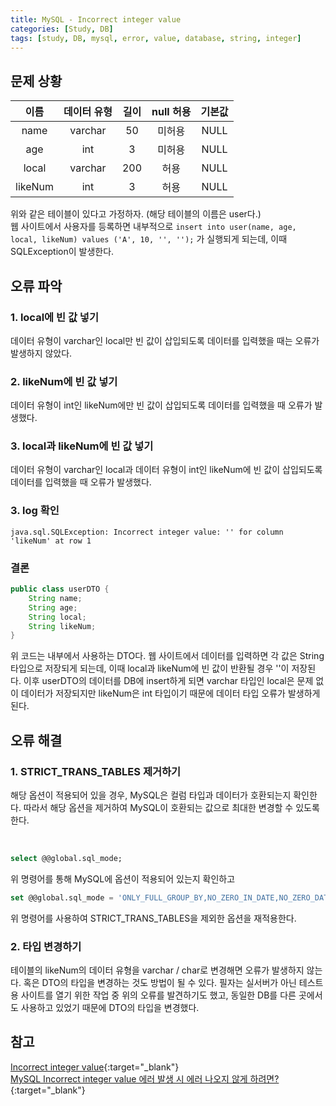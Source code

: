 ```yaml
---
title: MySQL - Incorrect integer value
categories: [Study, DB]
tags: [study, DB, mysql, error, value, database, string, integer]
---
```


## 문제 상황

|  이름   | 데이터 유형 | 길이  | null 허용 | 기본값 |
| :-----: | :---------: | :---: | :-------: | :----: |
|  name   |   varchar   |  50   |  미허용   |  NULL  |
|   age   |     int     |   3   |  미허용   |  NULL  |
|  local  |   varchar   |  200  |   허용    |  NULL  |
| likeNum |     int     |   3   |   허용    |  NULL  |

위와 같은 테이블이 있다고 가정하자. (해당 테이블의 이름은 user다.)<br/>
웹 사이트에서 사용자를 등록하면 내부적으로 `insert into user(name, age, local, likeNum) values ('A', 10, '', '');` 가 실행되게 되는데, 이때 SQLException이 발생한다.


## 오류 파악

### 1. local에 빈 값 넣기

데이터 유형이 varchar인 local만 빈 값이 삽입되도록 데이터를 입력했을 때는 오류가 발생하지 않았다.

### 2. likeNum에 빈 값 넣기

데이터 유형이 int인 likeNum에만 빈 값이 삽입되도록 데이터를 입력했을 때 오류가 발생했다.

### 3. local과 likeNum에 빈 값 넣기

데이터 유형이 varchar인 local과 데이터 유형이 int인 likeNum에 빈 값이 삽입되도록 데이터를 입력했을 때 오류가 발생했다.

### 3. log 확인

`java.sql.SQLException: Incorrect integer value: '' for column 'likeNum' at row 1`

### 결론

```java
public class userDTO {
    String name;
    String age;
    String local;
    String likeNum;
}
```
위 코드는 내부에서 사용하는 DTO다. 웹 사이트에서 데이터를 입력하면 각 값은 String 타입으로 저장되게 되는데, 이때 local과 likeNum에 빈 값이 반환될 경우 ''이 저장된다. 이후 userDTO의 데이터를 DB에 insert하게 되면 varchar 타입인 local은 문제 없이 데이터가 저장되지만 likeNum은 int 타입이기 때문에 데이터 타입 오류가 발생하게 된다.



## 오류 해결

### 1. STRICT_TRANS_TABLES 제거하기

해당 옵션이 적용되어 있을 경우, MySQL은 컬럼 타입과 데이터가 호환되는지 확인한다. 따라서 해당 옵션을 제거하여 MySQL이 호환되는 값으로 최대한 변경할 수 있도록 한다.

<br/>

```SQL
select @@global.sql_mode;
```

위 명령어를 통해 MySQL에 옵션이 적용되어 있는지 확인하고 

```SQL
set @@global.sql_mode = 'ONLY_FULL_GROUP_BY,NO_ZERO_IN_DATE,NO_ZERO_DATE,ERROR_FOR_DIVISION_BY_ZERO,NO_ENGINE_SUBSTITUTION';
```

위 명령어를 사용하여 STRICT_TRANS_TABLES을 제외한 옵션을 재적용한다.


### 2. 타입 변경하기

테이블의 likeNum의 데이터 유형을 varchar / char로 변경해면 오류가 발생하지 않는다. 혹은 DTO의 타입을 변경하는 것도 방법이 될 수 있다. 필자는 실서버가 아닌 테스트용 사이트를 열기 위한 작업 중 위의 오류를 발견하기도 했고, 동일한 DB를 다른 곳에서도 사용하고 있었기 때문에 DTO의 타입을 변경했다.


## 참고

[Incorrect integer value](https://mariadb.com/kb/en/incorrect-integer-value/){:target="\_blank"} <br/>
[MySQL Incorrect integer value 에러 발생 시 에러 나오지 않게 하려면?](https://jaesong.tistory.com/17147559){:target="\_blank"}
